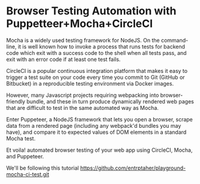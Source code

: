 Browser Testing Automation with Puppetteer+Mocha+CircleCI
=========================================================

Mocha is a widely used testing framework for NodeJS.
On the command-line, it is well known how to invoke a
process that runs tests for backend code which exit with
a success code to the shell when all tests pass,
and exit with an error code if at least one test fails.

CircleCI is a popular continuous integration platform that
makes it easy to trigger a test suite on your code every
time you commit to Git (GitHub or Bitbucket) in a reproducible
testing environment via Docker images.

However, many Javascript projects requiring webpacking into
browser-friendly bundle, and these in turn produce
dynamically rendered web pages that are difficult to test
in the same automated way as Mocha.

Enter Puppeteer, a NodeJS framework that lets you open a
browser, scrape data from a rendered page (including any
webpack'd bundles you may have), and compare it to
expected values of DOM elements in a standard Mocha test.

Et voila! automated browser testing of your web app using
CircleCI, Mocha, and Puppeteer.

We'll be following this tutorial
https://github.com/entrptaher/playground-mocha-ci-test.git
